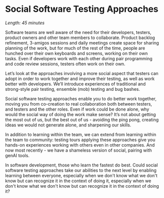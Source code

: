# Social Software Testing Approaches

*Length: 45 minutes* 

Software teams are well aware of the need for their developers, testers, product owners and other team members to collaborate. Product backlog refinement, 3-amigos sessions and daily meetings create space for sharing planning of the work, but for much of the rest of the time, people are hunched over their own keyboards and screens, working on their own tasks. Even if developers work with each other during pair programming and code review sessions, testers often work on their own.

Let’s look at the approaches involving a more social aspect that testers can adopt in order to work together and improve their testing, as well as work better with developers. We’ll introduce experiences of traditional and strong-style pair testing, ensemble (mob) testing and bug bashes. 

Social software testing approaches enable you to do better work together, moving you from co-creation to real collaboration both between testers, and testers and the other roles. Even if work could be done alone, why would the social way of doing the work make sense? It’s not about getting the most out of us, but the best out of us - avoiding the ping pong, creating ideas we would not generate alone, and sharpening our skills.

In addition to learning within the team, we can extend from learning within the team to community: testing tours applying these approaches give you hands-on experiences working with others even in other companies.  And now most recently - we have a shameless version of social, pairing with genAI tools.

In software development, those who learn the fastest do best. Could social software testing approaches take our abilities to the next level by enabling learning between everyone, especially when we don't know what we don't know but can recognize it in the context of doing it,  especially when we don't know what we don't know but can recognize it in the context of doing it?
